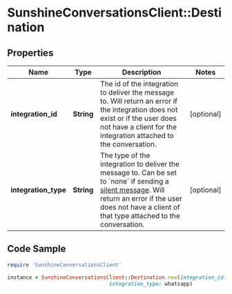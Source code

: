 # SunshineConversationsClient::Destination

## Properties

Name | Type | Description | Notes
------------ | ------------- | ------------- | -------------
**integration_id** | **String** | The id of the integration to deliver the message to. Will return an error if the integration does not exist or if the user does not have a client for the integration attached to the conversation.  | [optional] 
**integration_type** | **String** | The type of the integration to deliver the message to. Can be set to &#x60;none&#x60; if sending a [silent message](https://developer.zendesk.com/documentation/conversations/messaging-platform/programmable-conversations/sending-messages/#silent-messages). Will return an error if the user does not have a client of that type attached to the conversation.  | [optional] 

## Code Sample

```ruby
require 'SunshineConversationsClient'

instance = SunshineConversationsClient::Destination.new(integration_id: 582dedf230e788746891281a,
                                 integration_type: whatsapp)
```


